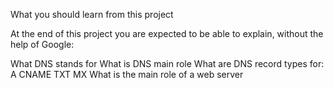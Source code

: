 What you should learn from this project

At the end of this project you are expected to be able to explain, without the help of Google:

What DNS stands for
What is DNS main role
What are DNS record types for:
A
CNAME
TXT
MX
What is the main role of a web server